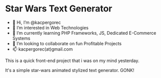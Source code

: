 # Star Wars Text Generator

- 👋 Hi, I’m @kacpergorec
- 👀 I’m interested in Web Technologies
- 🌱 I’m currently learning PHP Frameworks, JS, Dedicated E-Commerce Systems
- 💞️ I’m looking to collaborate on fun Profitable Projects
- 📫 kacpergorec(at)gmail.com


This is a quick front-end project that i was on my mind yesterday.

It's a simple star-wars animated stylized text generator. GONK!
